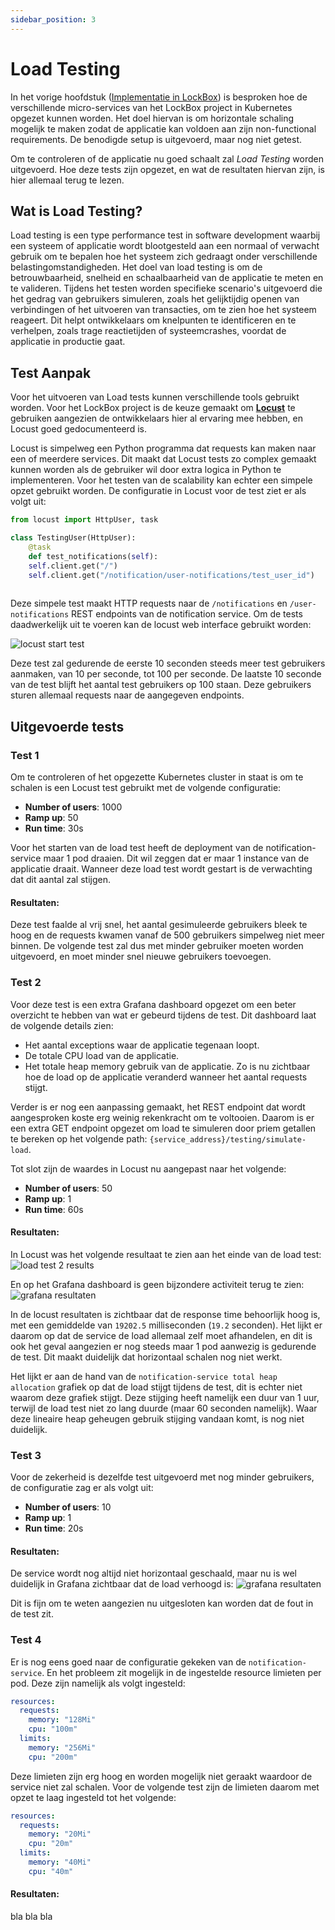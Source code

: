 ```yaml
---
sidebar_position: 3
---
```

# Load Testing
In het vorige hoofdstuk ([Implementatie in LockBox](https://rikdgd.github.io/rikdegoede-s6-docs/docs/scalable-architectures/Microservices/implementatie)) is besproken hoe de verschillende micro-services van het LockBox project in Kubernetes opgezet kunnen worden. Het doel hiervan is om horizontale schaling mogelijk te maken zodat de applicatie kan voldoen aan zijn non-functional requirements. De benodigde setup is uitgevoerd, maar nog niet getest. 

Om te controleren of de applicatie nu goed schaalt zal *Load Testing* worden uitgevoerd. Hoe deze tests zijn opgezet, en wat de resultaten hiervan zijn, is hier allemaal terug te lezen.

## Wat is Load Testing?
Load testing is een type performance test in software development waarbij een systeem of applicatie wordt blootgesteld aan een normaal of verwacht gebruik om te bepalen hoe het systeem zich gedraagt onder verschillende belastingomstandigheden. Het doel van load testing is om de betrouwbaarheid, snelheid en schaalbaarheid van de applicatie te meten en te valideren. Tijdens het testen worden specifieke scenario's uitgevoerd die het gedrag van gebruikers simuleren, zoals het gelijktijdig openen van verbindingen of het uitvoeren van transacties, om te zien hoe het systeem reageert. Dit helpt ontwikkelaars om knelpunten te identificeren en te verhelpen, zoals trage reactietijden of systeemcrashes, voordat de applicatie in productie gaat.

## Test Aanpak
Voor het uitvoeren van Load tests kunnen verschillende tools gebruikt worden. Voor het LockBox project is de keuze gemaakt om [**Locust**](https://locust.io/) te gebruiken aangezien de ontwikkelaars hier al ervaring mee hebben, en Locust goed gedocumenteerd is. 

Locust is simpelweg een Python programma dat requests kan maken naar een of meerdere services. Dit maakt dat Locust tests zo complex gemaakt kunnen worden als de gebruiker wil door extra logica in Python te implementeren. Voor het testen van de scalability kan echter een simpele opzet gebruikt worden. De configuratie in Locust voor de test ziet er als volgt uit: 
```python
from locust import HttpUser, task

class TestingUser(HttpUser):
	@task
	def test_notifications(self):
	self.client.get("/")
	self.client.get("/notification/user-notifications/test_user_id")
	
```

Deze simpele test maakt HTTP requests naar de `/notifications` en `/user-notifications` REST endpoints van de notification service. Om de tests daadwerkelijk uit te voeren kan de locust web interface gebruikt worden:

![locust start test](./locust-start-test.png)

Deze test zal gedurende de eerste 10 seconden steeds meer test gebruikers aanmaken, van 10 per seconde, tot 100 per seconde. De laatste 10 seconde van de test blijft het aantal test gebruikers op 100 staan. Deze gebruikers sturen allemaal requests naar de aangegeven endpoints. 

## Uitgevoerde tests
### Test 1
Om te controleren of het opgezette Kubernetes cluster in staat is om te schalen is een Locust test gebruikt met de volgende configuratie:
- **Number of users**: 1000
- **Ramp up**: 50
- **Run time**: 30s

Voor het starten van de load test heeft de deployment van de notification-service maar 1 pod draaien. Dit wil zeggen dat er maar 1 instance van de applicatie draait. Wanneer deze load test wordt gestart is de verwachting dat dit aantal zal stijgen. 

#### Resultaten:
Deze test faalde al vrij snel, het aantal gesimuleerde gebruikers bleek te hoog en de requests kwamen vanaf de 500 gebruikers simpelweg niet meer binnen. De volgende test zal dus met minder gebruiker moeten worden uitgevoerd, en moet minder snel nieuwe gebruikers toevoegen. 

### Test 2
Voor deze test is een extra Grafana dashboard opgezet om een beter overzicht te hebben van wat er gebeurd tijdens de test. Dit dashboard laat de volgende details zien:
- Het aantal exceptions waar de applicatie tegenaan loopt.
- De totale CPU load van de applicatie.
- Het totale heap memory gebruik van de applicatie.
Zo is nu zichtbaar hoe de load op de applicatie veranderd wanneer het aantal requests stijgt.

Verder is er nog een aanpassing gemaakt, het REST endpoint dat wordt aangesproken koste erg weinig rekenkracht om te voltooien. Daarom is er een extra GET endpoint opgezet om load te simuleren door priem getallen te bereken op het volgende path: `{service_address}/testing/simulate-load`. 

Tot slot zijn de waardes in Locust nu aangepast naar het volgende:
- **Number of users**: 50
- **Ramp up**: 1
- **Run time**: 60s

#### Resultaten:

In Locust was het volgende resultaat te zien aan het einde van de load test:
![load test 2 results](./loadtest-res-2.png)

En op het Grafana dashboard is geen bijzondere activiteit terug te zien:
![grafana resultaten](./grafana-test-2.png)

In de locust resultaten is zichtbaar dat de response time behoorlijk hoog is, met een gemiddelde van `19202.5` milliseconden (`19.2` seconden). Het lijkt er daarom op dat de service de load allemaal zelf moet afhandelen, en dit is ook het geval aangezien er nog steeds maar 1 pod aanwezig is gedurende de test. Dit maakt duidelijk dat horizontaal schalen nog niet werkt. 

Het lijkt er aan de hand van de `notification-service total heap allocation` grafiek op dat de load stijgt tijdens de test, dit is echter niet waarom deze grafiek stijgt. Deze stijging heeft namelijk een duur van 1 uur, terwijl de load test niet zo lang duurde (maar 60 seconden namelijk). Waar deze lineaire heap geheugen gebruik stijging vandaan komt, is nog niet duidelijk. 

### Test 3
Voor de zekerheid is dezelfde test uitgevoerd met nog minder gebruikers, de configuratie zag er als volgt uit:
- **Number of users**: 10
- **Ramp up**: 1
- **Run time**: 20s

#### Resultaten:
De service wordt nog altijd niet horizontaal geschaald, maar nu is wel duidelijk in Grafana zichtbaar dat de load verhoogd is:
![grafana resultaten](./grafana-test-3.png)

Dit is fijn om te weten aangezien nu uitgesloten kan worden dat de fout in de test zit. 

### Test 4
Er is nog eens goed naar de configuratie gekeken van de `notification-service`. En het probleem zit mogelijk in de ingestelde resource limieten per pod.  Deze zijn namelijk als volgt ingesteld:
```yaml
resources:
  requests:
    memory: "128Mi"
    cpu: "100m"
  limits:
    memory: "256Mi"
    cpu: "200m"
```

Deze limieten zijn erg hoog en worden mogelijk niet geraakt waardoor de service niet zal schalen. Voor de volgende test zijn de limieten daarom met opzet te laag ingesteld tot het volgende:
```yaml
resources:
  requests:
    memory: "20Mi"
    cpu: "20m"
  limits:
    memory: "40Mi"
    cpu: "40m"
```

#### Resultaten:
bla bla bla